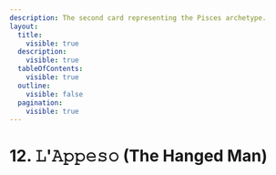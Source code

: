 ```yaml
---
description: The second card representing the Pisces archetype.
layout:
  title:
    visible: true
  description:
    visible: true
  tableOfContents:
    visible: true
  outline:
    visible: false
  pagination:
    visible: true
---
```


# 12. 𝙻'𝙰𝚙𝚙𝚎𝚜𝚘 (The Hanged Man)

